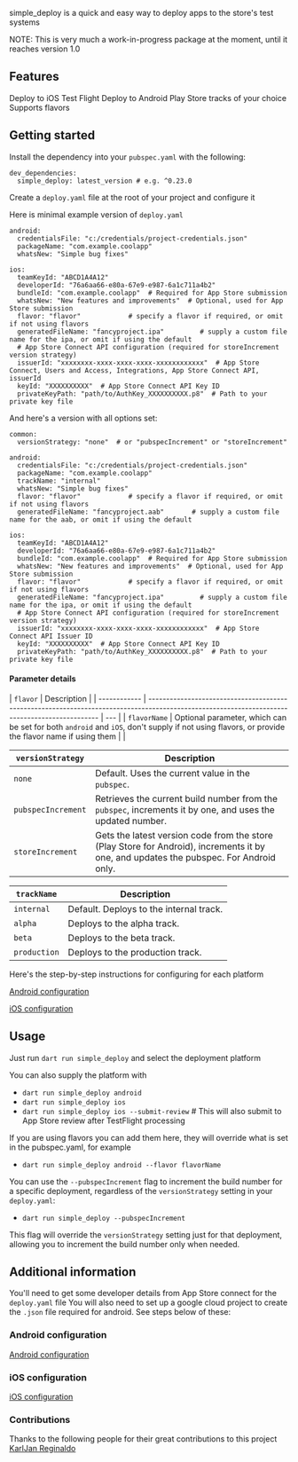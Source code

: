 simple_deploy is a quick and easy way to deploy apps to the store's test systems

NOTE: This is very much a work-in-progress package at the moment, until it reaches version 1.0

## Features

Deploy to iOS Test Flight
Deploy to Android Play Store tracks of your choice
Supports flavors

## Getting started

Install the dependency into your `pubspec.yaml` with the following:

```
dev_dependencies:
  simple_deploy: latest_version # e.g. ^0.23.0
```

Create a `deploy.yaml` file at the root of your project and configure it

Here is minimal example version of `deploy.yaml`

```
android:
  credentialsFile: "c:/credentials/project-credentials.json"
  packageName: "com.example.coolapp"
  whatsNew: "Simple bug fixes"

ios:
  teamKeyId: "ABCD1A4A12"
  developerId: "76a6aa66-e80a-67e9-e987-6a1c711a4b2"
  bundleId: "com.example.coolapp"  # Required for App Store submission
  whatsNew: "New features and improvements"  # Optional, used for App Store submission
  flavor: "flavor"            # specify a flavor if required, or omit if not using flavors
  generatedFileName: "fancyproject.ipa"         # supply a custom file name for the ipa, or omit if using the default
  # App Store Connect API configuration (required for storeIncrement version strategy)
  issuerId: "xxxxxxxx-xxxx-xxxx-xxxx-xxxxxxxxxxxx"  # App Store Connect, Users and Access, Integrations, App Store Connect API, issuerId 
  keyId: "XXXXXXXXXX"  # App Store Connect API Key ID
  privateKeyPath: "path/to/AuthKey_XXXXXXXXXX.p8"  # Path to your private key file
```

And here's a version with all options set:

```
common:
  versionStrategy: "none"  # or "pubspecIncrement" or "storeIncrement"

android:
  credentialsFile: "c:/credentials/project-credentials.json"
  packageName: "com.example.coolapp"
  trackName: "internal"
  whatsNew: "Simple bug fixes"
  flavor: "flavor"            # specify a flavor if required, or omit if not using flavors
  generatedFileName: "fancyproject.aab"       # supply a custom file name for the aab, or omit if using the default

ios:
  teamKeyId: "ABCD1A4A12"
  developerId: "76a6aa66-e80a-67e9-e987-6a1c711a4b2"
  bundleId: "com.example.coolapp"  # Required for App Store submission
  whatsNew: "New features and improvements"  # Optional, used for App Store submission
  flavor: "flavor"            # specify a flavor if required, or omit if not using flavors
  generatedFileName: "fancyproject.ipa"         # supply a custom file name for the ipa, or omit if using the default
  # App Store Connect API configuration (required for storeIncrement version strategy)
  issuerId: "xxxxxxxx-xxxx-xxxx-xxxx-xxxxxxxxxxxx"  # App Store Connect API Issuer ID
  keyId: "XXXXXXXXXX"  # App Store Connect API Key ID
  privateKeyPath: "path/to/AuthKey_XXXXXXXXXX.p8"  # Path to your private key file
```

#### Parameter details

| `flavor`     | Description                                                                                                                                    |
| ------------ | ---------------------------------------------------------------------------------------------------------------------------------------------- | --- |
| `flavorName` | Optional parameter, which can be set for both `android` and `iOS`, don't supply if not using flavors, or provide the flavor name if using them |     |

| `versionStrategy`  | Description                                                                                                                            |
| ------------------ | -------------------------------------------------------------------------------------------------------------------------------------- |
| `none`             | Default. Uses the current value in the `pubspec`.                                                                                      |
| `pubspecIncrement` | Retrieves the current build number from the `pubspec`, increments it by one, and uses the updated number.                              |
| `storeIncrement`   | Gets the latest version code from the store (Play Store for Android), increments it by one, and updates the pubspec. For Android only. |

| `trackName`  | Description                             |
| ------------ | --------------------------------------- |
| `internal`   | Default. Deploys to the internal track. |
| `alpha`      | Deploys to the alpha track.             |
| `beta`       | Deploys to the beta track.              |
| `production` | Deploys to the production track.        |

Here's the step-by-step instructions for configuring for each platform

[Android configuration](https://github.com/andrewpmoore/simple_deploy/blob/main/android.md)

[iOS configuration](https://github.com/andrewpmoore/simple_deploy/blob/main/ios.md)

## Usage

Just run `dart run simple_deploy` and select the deployment platform

You can also supply the platform with

- `dart run simple_deploy android`
- `dart run simple_deploy ios`
- `dart run simple_deploy ios --submit-review` # This will also submit to App Store review after TestFlight processing

If you are using flavors you can add them here, they will override what is set in the pubspec.yaml, for example

- `dart run simple_deploy android --flavor flavorName`

You can use the `--pubspecIncrement` flag to increment the build number for a specific deployment, regardless of the `versionStrategy` setting in your `deploy.yaml`:

- `dart run simple_deploy --pubspecIncrement`

This flag will override the `versionStrategy` setting just for that deployment, allowing you to increment the build number only when needed.

## Additional information

You'll need to get some developer details from App Store connect for the `deploy.yaml` file
You will also need to set up a google cloud project to create the `.json` file required for android.
See steps below of these:

### Android configuration

[Android configuration](https://github.com/andrewpmoore/simple_deploy/blob/main/android.md)

### iOS configuration

[iOS configuration](https://github.com/andrewpmoore/simple_deploy/blob/main/ios.md)

### Contributions

Thanks to the following people for their great contributions to this project
[KarlJan Reginaldo](https://github.com/karlreginaldo)
